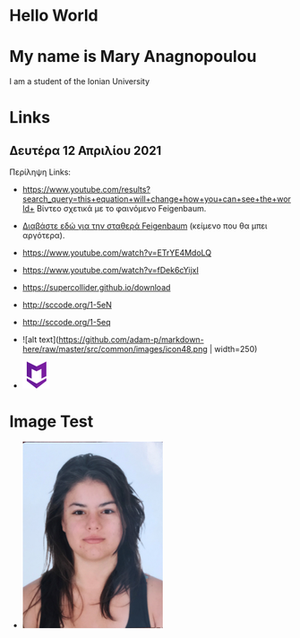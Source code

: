 # Hello World
# My name is Mary Anagnopoulou
I am a student of the Ionian University
# Links 
## Δευτέρα 12 Απριλίου 2021
Περίληψη Links:

- https://www.youtube.com/results?search_query=this+equation+will+change+how+you+can+see+the+world+ Βίντεο σχετικά με το φαινόμενο Feigenbaum.

- [Διαβάστε εδώ για την σταθερά Feigenbaum](https://en.wikipedia.org/wiki/Feigenbaum_constants) (κείμενο που θα μπει αργότερα).

- https://www.youtube.com/watch?v=ETrYE4MdoLQ

- https://www.youtube.com/watch?v=fDek6cYijxI

- https://supercollider.github.io/download

- http://sccode.org/1-5eN

- http://sccode.org/1-5eq

- ![alt text](https://github.com/adam-p/markdown-here/raw/master/src/common/images/icon48.png | width=250)

- ![alt something else](https://github.com/adam-p/markdown-here/raw/master/src/common/images/icon48.png "Logo Title Text 2")

# Image Test

- <img src="IMG_0234.jpg" alt="alt text" width="250">
